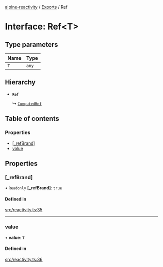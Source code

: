 [alpine-reactivity](../README.md) / [Exports](../modules.md) / Ref

# Interface: Ref\<T\>

## Type parameters

| Name | Type |
| :------ | :------ |
| `T` | `any` |

## Hierarchy

- **`Ref`**

  ↳ [`ComputedRef`](ComputedRef.md)

## Table of contents

### Properties

- [[\_refBrand]](Ref.md#[_refbrand])
- [value](Ref.md#value)

## Properties

### [\_refBrand]

• `Readonly` **[\_refBrand]**: ``true``

#### Defined in

[src/reactivity.ts:35](https://github.com/JuroOravec/alpinui/blob/2f3e96d3e71856a771ab608419b61aaa2b54566b/packages/alpine-reactivity/src/reactivity.ts#L35)

___

### value

• **value**: `T`

#### Defined in

[src/reactivity.ts:36](https://github.com/JuroOravec/alpinui/blob/2f3e96d3e71856a771ab608419b61aaa2b54566b/packages/alpine-reactivity/src/reactivity.ts#L36)
